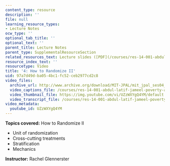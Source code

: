 ```yaml
---
content_type: resource
description: ''
file: null
learning_resource_types:
- Lecture Notes
ocw_type: ''
optional_tab_title: ''
optional_text: ''
parent_title: Lecture Notes
parent_type: SupplementalResourceSection
related_resources_text: Lecture slides ([PDF](/courses/res-14-001-abdul-latif-jameel-poverty-action-lab-executive-training-evaluating-social-programs-2009-spring-2009/resources/lecture4))
resource_index_text: ''
resourcetype: Video
title: '4: How to Randomize II'
uid: 97a7d49d-ba05-4bc1-fc52-ceb2977cd2c8
video_files:
  archive_url: http://www.archive.org/download/MIT-JPAL/mit_jpal_ses04_en_300k.mp4
  video_captions_file: /courses/res-14-001-abdul-latif-jameel-poverty-action-lab-executive-training-evaluating-social-programs-2009-spring-2009/45791da30f7e576d8023c851af067678_UZzWXYgQ4YM.vtt
  video_thumbnail_file: https://img.youtube.com/vi/UZzWXYgQ4YM/default.jpg
  video_transcript_file: /courses/res-14-001-abdul-latif-jameel-poverty-action-lab-executive-training-evaluating-social-programs-2009-spring-2009/f7cf3a5a0de2ecbd399af383118a8c0b_UZzWXYgQ4YM.pdf
video_metadata:
  youtube_id: UZzWXYgQ4YM
---
```


**Topics covered:** How to Randomize II

*   Unit of randomization
*   Cross-cutting treatments
*   Stratification
*   Mechanics

**Instructor:** Rachel Glennerster